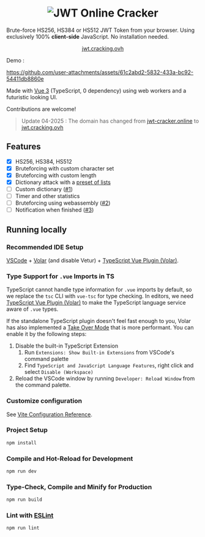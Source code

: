 <div align=center>
    <h1>
    <img src="https://github.com/user-attachments/assets/e93900d2-3fbb-4724-8d26-69659f2c5994" alt="JWT Online Cracker" />
    </h1>
</div>

Brute-force HS256, HS384 or HS512 JWT Token from your browser. Using exclusively 100% **client-side** JavaScript. No installation needed.

<div align=center>
<a href="https://jwt.cracking.ovh">jwt.cracking.ovh</a> 
</div>

Demo :

https://github.com/user-attachments/assets/61c2abd2-5832-433a-bc92-54411db8860e

Made with [Vue 3](https://vuejs.org) (TypeScript, 0 dependency) using web workers and a futuristic looking UI.

Contributions are welcome!

> Update 04-2025 : The domain has changed from [jwt-cracker.online](https://jwt.cracking.ovh) to [jwt.cracking.ovh](https://jwt.cracking.ovh) 

## Features

- [x] HS256, HS384, HS512
- [x] Bruteforcing with custom character set
- [x] Bruteforcing with custom length
- [x] Dictionary attack with a [preset of lists](https://github.com/danielmiessler/SecLists)
- [ ] Custom dictionary ([#1](https://github.com/flibustier/jwt-online-cracker/issues/1))
- [ ] Timer and other statistics
- [ ] Bruteforcing using webassembly ([#2](https://github.com/flibustier/jwt-online-cracker/issues/2))
- [ ] Notification when finished ([#3](https://github.com/flibustier/jwt-online-cracker/issues/3))

## Running locally

### Recommended IDE Setup

[VSCode](https://code.visualstudio.com/) + [Volar](https://marketplace.visualstudio.com/items?itemName=Vue.volar) (and disable Vetur) + [TypeScript Vue Plugin (Volar)](https://marketplace.visualstudio.com/items?itemName=Vue.vscode-typescript-vue-plugin).

### Type Support for `.vue` Imports in TS

TypeScript cannot handle type information for `.vue` imports by default, so we replace the `tsc` CLI with `vue-tsc` for type checking. In editors, we need [TypeScript Vue Plugin (Volar)](https://marketplace.visualstudio.com/items?itemName=Vue.vscode-typescript-vue-plugin) to make the TypeScript language service aware of `.vue` types.

If the standalone TypeScript plugin doesn't feel fast enough to you, Volar has also implemented a [Take Over Mode](https://github.com/johnsoncodehk/volar/discussions/471#discussioncomment-1361669) that is more performant. You can enable it by the following steps:

1. Disable the built-in TypeScript Extension
   1. Run `Extensions: Show Built-in Extensions` from VSCode's command palette
   2. Find `TypeScript and JavaScript Language Features`, right click and select `Disable (Workspace)`
2. Reload the VSCode window by running `Developer: Reload Window` from the command palette.

### Customize configuration

See [Vite Configuration Reference](https://vitejs.dev/config/).

### Project Setup

```sh
npm install
```

### Compile and Hot-Reload for Development

```sh
npm run dev
```

### Type-Check, Compile and Minify for Production

```sh
npm run build
```

### Lint with [ESLint](https://eslint.org/)

```sh
npm run lint
```
